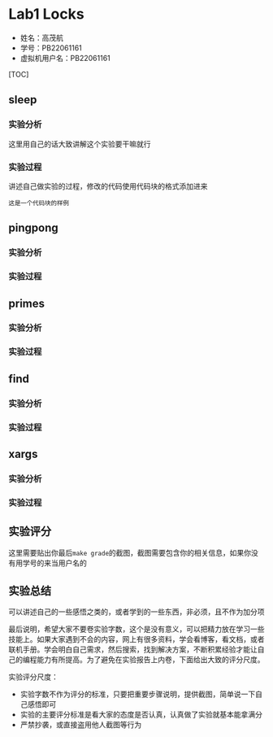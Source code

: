 # Lab1 Locks

- 姓名：高茂航
- 学号：PB22061161
- 虚拟机用户名：PB22061161

[TOC]

## sleep

### 实验分析

这里用自己的话大致讲解这个实验要干嘛就行

### 实验过程

讲述自己做实验的过程，修改的代码使用代码块的格式添加进来

```
这是一个代码块的样例
```



## pingpong

### 实验分析



### 实验过程

## primes

### 实验分析



### 实验过程

## find

### 实验分析



### 实验过程

## xargs

### 实验分析



### 实验过程



## 实验评分

这里需要贴出你最后`make grade`的截图，截图需要包含你的相关信息，如果你没有用学号的来当用户名的



## 实验总结

可以讲述自己的一些感悟之类的，或者学到的一些东西，非必须，且不作为加分项

最后说明，希望大家不要卷实验字数，这个是没有意义，可以把精力放在学习一些技能上。如果大家遇到不会的内容，网上有很多资料，学会看博客，看文档，或者联机手册。学会明白自己需求，然后搜索，找到解决方案，不断积累经验才能让自己的编程能力有所提高。为了避免在实验报告上内卷，下面给出大致的评分尺度。

实验评分尺度：

- 实验字数不作为评分的标准，只要把重要步骤说明，提供截图，简单说一下自己感悟即可
- 实验的主要评分标准是看大家的态度是否认真，认真做了实验就基本能拿满分
- 严禁抄袭，或直接盗用他人截图等行为
